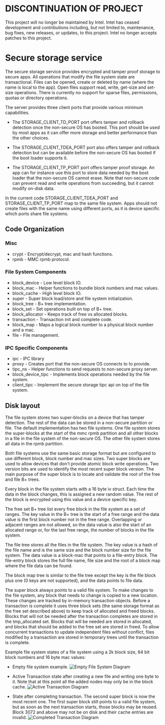 # DISCONTINUATION OF PROJECT #
This project will no longer be maintained by Intel.
Intel has ceased development and contributions including, but not limited to, maintenance, bug fixes, new releases, or updates, to this project.
Intel no longer accepts patches to this project.
# Secure storage service

The secure storage service provides encrypted and tamper proof storage to
secure apps. All operations that modify the file system state are transactional.
Files can be opened, create or deleted by name (where the name is local to the
app). Open files support read, write, get-size and set-size operations. There is
currently no support for sparse files, permissions, quotas or directory
operations.

The server provides three client ports that provide various minimum
capabilities.

- The STORAGE_CLIENT_TD_PORT port offers tamper and rollback detection once the
non-secure OS has booted. This port should be used by most apps as it can offer
more storage and better performance than the other choices.

- The STORAGE_CLIENT_TDEA_PORT port also offers tamper and rollback detection
but can be available before the non-secure OS has booted if the boot loader
supports it.

- The STORAGE_CLIENT_TP_PORT port offers tamper proof storage. An app can for
instance use this port to store data needed by the boot loader that the
non-secure OS cannot erase. Note that non-secure code can prevent read and
write operations from succeeding, but it cannot modify on-disk data.

In the current code STORAGE_CLIENT_TDEA_PORT and STORAGE_CLIENT_TP_PORT map to
the same file system. Apps should not create files with the same name using
different ports, as it is device specific which ports share file systems.

## Code Organization

### Misc
- crypt - Encrypt/decrypt, mac and hash functions.
- rpmb - MMC rpmb protocol.

### File System Components
- block_device - Low level block IO.
- block_mac - Helper functions to bundle block numbers and mac values.
- block_cache - High level block IO.
- super - Super block load/store and file system initialization.
- block_tree - B+ tree implementation.
- block_set - Set operations built on top of B+ tree.
- block_allocator - Keeps track of free vs allocated blocks.
- transaction - Transaction init and complete code.
- block_map - Maps a logical block number to a physical block number and a mac.
- file - File management.

### IPC Specific Components
- ipc - IPC library
- proxy - Creates port that the non-secure OS connects to to provide.
- tipc_ns - Helper functions to send requests to non-secure proxy server.
- block_device_tipc - Implements block operations needed by the file system.
- client_tipc - Implement the secure storage tipc api on top of the file system.

## Disk layout

The file system stores two super-blocks on a device that has tamper detection.
The rest of the data can be stored in a non-secure partition or file. The
default implementation has two file systems. One file system stores the
super-blocks at the start of the mmc rpmb partition and all other blocks in a
file in the file system of the non-secure OS. The other file system stores all
data in the rpmb partition.

Both file systems use the same basic storage format but are configured to use
different block, block number and mac sizes. Two super blocks are used to allow
devices that don't provide atomic block write operations. Two version bits are
used to identify the most recent super block version. The main purpose of the
super block is to locate and validate the root of the free and file B+ trees.

Every block in the file system starts with a 16 byte iv struct. Each time the
data in the block changes, this is assigned a new random value. The rest of the
block is encrypted using this value and a device specific key.

The free set B+ tree list every free block in the file system as a set of
ranges. The key value in the B+ tree is the start of a free range and the data
value is the first block number not in the free range. Overlapping or adjacent
ranges are not allowed, so the data value is also the start of an allocated
range or, for the last free range, the number of blocks in the file system.

The file tree stores all the files in the file system. The key value is a hash
of the file name and is the same size and the block number size for the file
system. The data value is a block-mac that points to a file-entry block.
The file-entry block stores the full file name, file size and the root of a
block map where the file data can be found.

The block map tree is similar to the file tree except the key is the file block
plus one (0 keys are not supported), and the data points to file data.

The super block always points to a valid file system. To make changes to the
file system, any block that needs to change is copied to a new location. These
changes are tracked by in-memory transaction objects. Before a transaction is
complete it uses three block sets (the same storage format as the free set
described above) to keep track of allocated and freed blocks. Blocks that will
not be needed after the transaction completes are stored in the tmp_allocated
set. Blocks that will be needed are stored in allocated, and blocks that should
be added to the free set are stored in freed. To allow concurrent transactions
to update independent files without conflict, files modified by a transaction
are stored in temporary trees until the transaction is complete.

Example file system states of a file system using a 2k block size, 64 bit block
numbers and 16 byte mac values:

- Empty file system example.
  ![Empty File System Diagram](doc/empty_fs.png)

- Active Transaction state after creating a new file and writing one byte to it.
  Note that at this point all the added nodes may only be in the block cache.
  ![Active Transaction Diagram](doc/active_transaction.png)

- State after completing transaction. The second super block is now the most
  recent one. The first super block still points to a valid file system, but
  as soon as the next transaction starts, those blocks may be reused. Block 3072
  and above may not be on disk and their cache entries are invalid.
  ![Completed Transaction Diagram](doc/completed_transaction.png)
